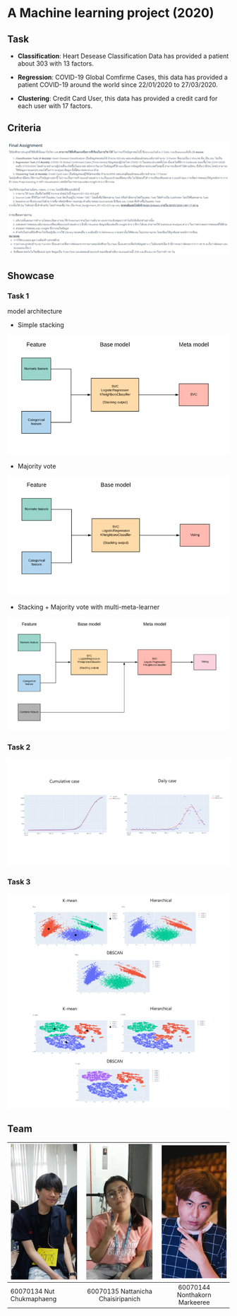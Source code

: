 # A Machine learning project (2020)

## Task

* **Classification**: Heart Desease Classification Data has provided a patient about 303 with 13 factors.

* **Regression**: COVID-19 Global Comfirme Cases, this data has provided a patient COVID-19 around the world since 22/01/2020 to 27/03/2020.

* **Clustering**: Credit Card User, this data has provided a credit card for each user with 17 factors.

## Criteria

![](./image/criteria.png)

## Showcase

### Task 1

model architecture

* Simple stacking

![](./src/task1/image/simple-stacking.png)

* Majority vote

![](./src/task1/image/voting.png)

* Stacking + Majority vote with multi-meta-learner

![](./src/task1/image/advance-stacking.png)

### Task 2

![](./src/task2/image/showcase1.png)

### Task 3

![](./src/task3/image/pca.png)
![](./src/task3/image/tsne.png)

## Team

| <img src='./image/nut.jpg' width=150px> | <img src='./image/sand.jpg' width=150px> | <img src='./image/boss.jpg' width=150px> |
| ------------- | :-------------: | :-------------: |
| 60070134 Nut Chukmaphaeng | 60070135 Nattanicha  Chaisiripanich | 60070144 Nonthakorn  Markeeree |
